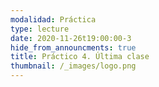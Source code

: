 ```yaml
---
modalidad: Práctica
type: lecture
date: 2020-11-26t19:00:00-3
hide_from_announcments: true
title: Práctico 4. Última clase
thumbnail: /_images/logo.png
---
```

